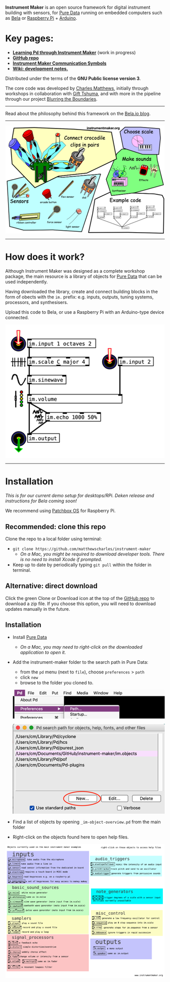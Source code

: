 **Instrument Maker** is an open source framework for digital instrument building with sensors, for [Pure Data](http://puredata.info/) running on embedded computers such as [Bela](http://bela.io) or [Raspberry Pi](https://www.raspberrypi.org/) + [Arduino](https://www.arduino.cc/).  

<!--Some rough documentation is being generated here: <https://instrumentmaker.org/im-reference/>.-->

# Key pages:

- [**Learning Pd through Instrument Maker**](documentation/manual/learning-pd-through-im.md) (work in progress)
- [**GitHub repo**](https://github.com/matthewscharles/instrument-maker/)
- [**Instrument Maker Communication Symbols**](https://instrumentmaker.org/instrument-maker-symbols/)
- [**Wiki: development notes.**](https://github.com/matthewscharles/instrument-maker/wiki)  
  <!-- - **[Education Makers version](https://github.com/educationmakers/instrument-maker)** (development in an education technology context with Milieux Institute). -->

Distributed under the terms of the **GNU Public license version 3**.

The core code was developed by [Charles Matthews](http://ardisson.net/), initially through workshops in collaboration with [Gift Tshuma](http://www.utchoir.com/), and with more in the pipeline through our project [Blurring the Boundaries](http://www.blurringtheboundaries.org/).  

<!--Thanks to [Roybn Steward](https://www.robynsteward.com/music), [Education Makers](http://www.educationmakers.ca/), and [Dave Darch](http://alittlelearning.org/) (+ many more) for testing the code and helping generate documentation.-->

---

Read about the philosophy behind this framework on the [Bela.io blog](https://blog.bela.io/2019/08/20/towards-disabled-artist-led-music-technology-charles-matthews/).

---

![The key ingredients of the instrument maker framework are sensors, musical scales, effects, and code.](documentation/readme-images/im-sensors.png)

---

# How does it work?

Although Instrument Maker was designed as a complete workshop package, the main resource is a library of objects for [Pure Data](http://puredata.info/) that can be used independently.

Having downloaded the library, create and connect building blocks in the form of obects with the `im.` prefix: e.g. inputs, outputs, tuning systems, processors, and synthesisers. 

Upload this code to Bela, or use a Raspberry Pi with an Arduino-type device connected.  

![The Instrument Maker objects in Pure Data sit on a white screen, featuring minimal outlined boxes with black connecting lines. The boxes are labelled: input, scale, sinewave, volume, and they are connected to further boxes labelled echo and output. The lines are drawn from the top, through each of the boxes in various inlets and outlets, into a box labelled output.](documentation/readme-images/im-scale.png)

----

# Installation

*This is for our current demo setup for desktops/RPi. Deken release and instructions for Bela coming soon!*

We recommend using [Patchbox OS](https://blokas.io/patchbox-os/) for Raspberry Pi.

## **Recommended: clone this repo**

Clone the repo to a local folder using terminal:
- `git clone https://github.com/matthewscharles/instrument-maker`
  - *On a Mac, you might be required to download developer tools. There is no need to install Xcode if prompted.*
- Keep up to date by periodically typing `git pull` within the folder in terminal.

## **Alternative: direct download**

Click the green Clone or Download icon at the top of the [GitHub repo](https://github.com/matthewscharles/instrument-maker) to download a zip file.  If you choose this option, you will need to download updates manually in the future.

## **Installation**

- Install [Pure Data](http://puredata.info/downloads)

  - *On a Mac, you may need to right-click on the downloaded application to open it.*

- Add the instrument-maker folder to the search path in Pure Data: 

  - from the `pd` menu (next to `file`), choose `preferences` > `path`
  - click `new` 
  - browse to the folder you cloned to.

  ![](documentation/readme-images/add-path.png)

  ![](documentation/readme-images/add-path2.png)

- Find a list of objects by opening `_im-object-overview.pd` from the main folder

- Right-click on the objects found here to open help files. 

![a list of current objects](documentation/readme-images/current-objects-pd.png)

